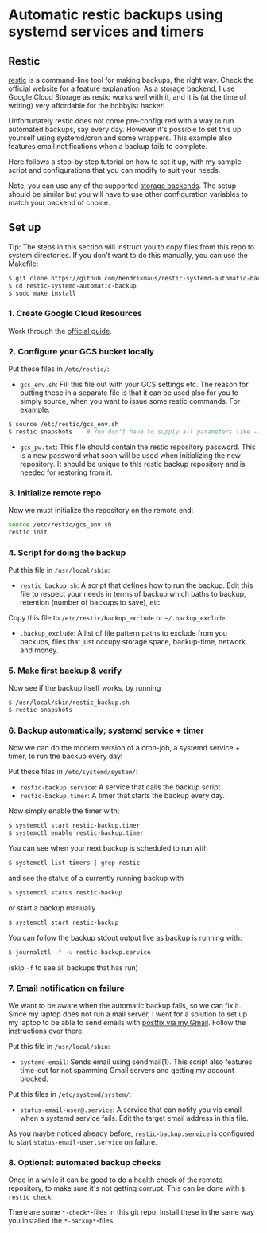 # Automatic restic backups using systemd services and timers

## Restic

[restic](https://restic.net/) is a command-line tool for making backups, the right way. Check the official website for a feature explanation. As a storage backend, I use Google Cloud Storage as restic works well with it, and it is (at the time of writing) very affordable for the hobbyist hacker!

Unfortunately restic does not come pre-configured with a way to run automated backups, say every day. However it's possible to set this up yourself using systemd/cron and some wrappers. This example also features email notifications when a backup fails to complete.

Here follows a step-by step tutorial on how to set it up, with my sample script and configurations that you can modify to suit your needs.

Note, you can use any of the supported [storage backends](https://restic.readthedocs.io/en/latest/030_preparing_a_new_repo.html). The setup should be similar but you will have to use other configuration variables to match your backend of choice.

## Set up

Tip: The steps in this section will instruct you to copy files from this repo to system directories. If you don't want to do this manually, you can use the Makefile:

```bash
$ git clone https://github.com/hendrikmaus/restic-systemd-automatic-backup.git
$ cd restic-systemd-automatic-backup
$ sudo make install
````

### 1. Create Google Cloud Resources

Work through the [official guide](https://restic.readthedocs.io/en/latest/030_preparing_a_new_repo.html#google-cloud-storage).

### 2. Configure your GCS bucket locally

Put these files in `/etc/restic/`:

* `gcs_env.sh`: Fill this file out with your GCS settings etc. The reason for putting these in a separate file is that it can be used also for you to simply source, when you want to issue some restic commands. For example:

```bash
$ source /etc/restic/gcs_env.sh
$ restic snapshots    # You don't have to supply all parameters like --repo, as they are now in your environment!
````

* `gcs_pw.txt`: This file should contain the restic repository password. This is a new password what soon will be used when initializing the new repository. It should be unique to this restic backup repository and is needed for restoring from it.

### 3. Initialize remote repo

Now we must initialize the repository on the remote end:

```bash
source /etc/restic/gcs_env.sh
restic init
```

### 4. Script for doing the backup

Put this file in `/usr/local/sbin`:

* `restic_backup.sh`: A script that defines how to run the backup. Edit this file to respect your needs in terms of backup which paths to backup, retention (number of backups to save), etc.

Copy this file to `/etc/restic/backup_exclude` or `~/.backup_exclude`:

* `.backup_exclude`: A list of file pattern paths to exclude from you backups, files that just occupy storage space, backup-time, network and money.

### 5. Make first backup & verify

Now see if the backup itself works, by running

```bash
$ /usr/local/sbin/restic_backup.sh
$ restic snapshots
````

### 6. Backup automatically; systemd service + timer

Now we can do the modern version of a cron-job, a systemd service + timer, to run the backup every day!

Put these files in `/etc/systemd/system/`:

* `restic-backup.service`: A service that calls the backup script.
* `restic-backup.timer`: A timer that starts the backup every day.

Now simply enable the timer with:

```bash
$ systemctl start restic-backup.timer
$ systemctl enable restic-backup.timer
````

You can see when your next backup is scheduled to run with

```bash
$ systemctl list-timers | grep restic
```

and see the status of a currently running backup with

```bash
$ systemctl status restic-backup
```

or start a backup manually

```bash
$ systemctl start restic-backup
```

You can follow the backup stdout output live as backup is running with:

```bash
$ journalctl -f -u restic-backup.service
````

(skip `-f` to see all backups that has run)

### 7. Email notification on failure

We want to be aware when the automatic backup fails, so we can fix it. Since my laptop does not run a mail server, I went for a solution to set up my laptop to be able to send emails with [postfix via my Gmail](https://easyengine.io/tutorials/linux/ubuntu-postfix-gmail-smtp/). Follow the instructions over there.

Put this file in `/usr/local/sbin`:
* `systemd-email`: Sends email using sendmail(1). This script also features time-out for not spamming Gmail servers and getting my account blocked.

Put this files in `/etc/systemd/system/`:
* `status-email-user@.service`: A service that can notify you via email when a systemd service fails. Edit the target email address in this file.

As you maybe noticed already before, `restic-backup.service` is configured to start `status-email-user.service` on failure.

### 8. Optional: automated backup checks

Once in a while it can be good to do a health check of the remote repository, to make sure it's not getting corrupt. This can be done with `$ restic check`.

There are some `*-check*`-files in this git repo. Install these in the same way you installed the `*-backup*`-files.
